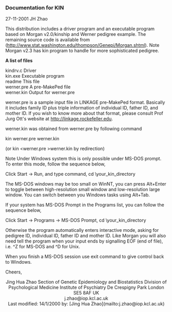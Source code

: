 ### Documentation for KIN

27-11-2001 JH Zhao  

This distribution includes a driver program and an executable program based on Morgan v2.0/kinship and Werner pedigree example. The remaining source code is available from (http://www.stat.washington.edu/thompson/Genepi/Morgan.shtml). Note Morgan v2.3 has kin program to handle for more sophisticated pedigree.

**A list of files**

kindrv.c       Driver  
kin.exe        Executable program  
readme        This file  
werner.pre  A pre-MakePed file  
werner.kin   Output for werner.pre

werner.pre is a sample input file in LINKAGE pre-MakePed format. Basically it includes family ID plus triple information of individual ID, father ID, and mother ID. If you wish to know more about that format, please consult Prof Jurg Ott's website at http://linkage.rockefeller.edu.

werner.kin was obtained from werner.pre by following command

kin werner.pre werner.kin

(or kin <werner.pre >werner.kin by redirection)  

Note Under Windows system this is only possible under MS-DOS prompt. To enter this mode, follow the sequence below,

Click Start -> Run, and type command, cd \your_kin_directory

The MS-DOS windows may be too small on WinNT, you can press Alt+Enter to toggle between high-resolution small window and low-resolution large window. You can switch between you Windows tasks using Alt+Tab.

If your system has MS-DOS Prompt in the Programs list, you can follow the sequence below,

Click Start -> Programs -> MS-DOS Prompt, cd \your_kin_directory

Otherwise the program automatically enters interactive mode, asking for pedigree ID, individual ID, father ID and mother ID. Like Morgan you will also need tell the program when your input ends by signalling EOF (end of file), i.e. ^Z for MS-DOS and ^D for Unix.

When you finish a MS-DOS session use exit command to give control back to Windows.

Cheers,

<center>Jing Hua Zhao  
Section of Genetic Epidemiology and Biostatistics  
Division of Psychological Medicine  
Institute of Psychiatry  
De Crespigny Park  
London SE5 8AF  
UK

<center>j.zhao@iop.kcl.ac.uk </center>

<center>Last modified: 14/1/2000 by: [Jing Hua Zhao](mailto:j.zhao@iop.kcl.ac.uk)</center>
